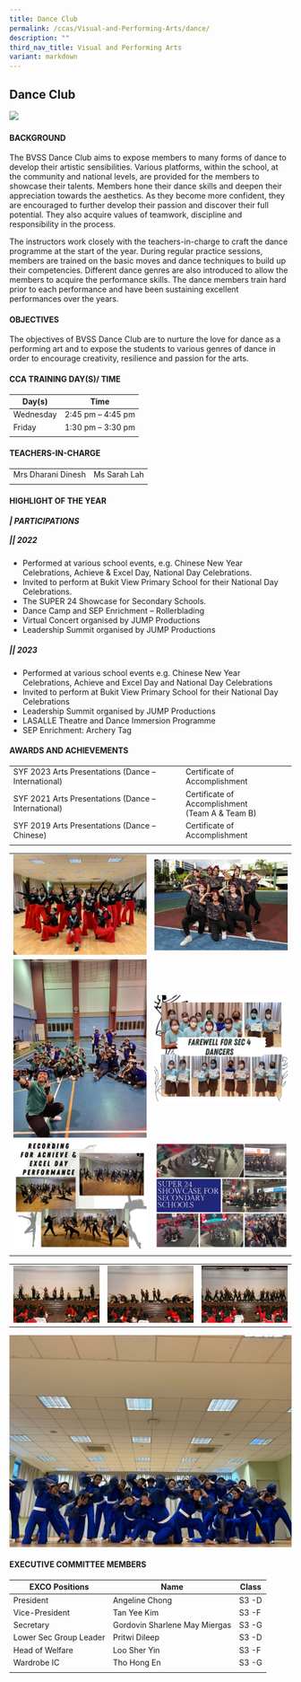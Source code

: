 ```yaml
---
title: Dance Club
permalink: /ccas/Visual-and-Performing-Arts/dance/
description: ""
third_nav_title: Visual and Performing Arts
variant: markdown
---
```

## **Dance Club**

![](/images/CCA%20Page/Group%20Photo/dance%20club%20_formal.jpg)

#### BACKGROUND

The BVSS Dance Club aims to expose members to many forms of dance to develop their artistic sensibilities. Various platforms, within the school, at the community and national levels, are provided for the members to showcase their talents. Members hone their dance skills and deepen their appreciation towards the aesthetics. As they become more confident, they are encouraged to further develop their passion and discover their full potential. They also acquire values of teamwork, discipline and responsibility in the process.  
  
The instructors work closely with the teachers-in-charge to craft the dance programme at the start of the year. During regular practice sessions, members are trained on the basic moves and dance techniques to build up their competencies. Different dance genres are also introduced to allow the members to acquire the performance skills. The dance members train hard prior to each performance and have been sustaining excellent performances over the years.  
  
#### OBJECTIVES

The objectives of BVSS Dance Club are to nurture the love for dance as a performing art and to expose the students to various genres of dance in order to encourage creativity, resilience and passion for the arts.

#### CCA TRAINING DAY(S)/ TIME

|  Day(s) | Time  |
|---|---|
| Wednesday  | 2:45 pm –  4:45 pm  |
| Friday  |  1:30 pm – 3:30 pm |
|   |   |

#### TEACHERS-IN-CHARGE

|   |   |
|---|---|
| Mrs Dharani Dinesh  | Ms Sarah Lah  | 
|   |   |

#### HIGHLIGHT OF THE YEAR <br>
##### | **PARTICIPATIONS**<br><br> **||** 2022

 *   Performed at various school events, e.g. Chinese New Year Celebrations, Achieve &amp; Excel Day, National Day Celebrations.
 *   Invited to perform at Bukit View Primary School for their National Day Celebrations.
 *   The SUPER 24 Showcase for Secondary Schools.
 *   Dance Camp and SEP Enrichment – Rollerblading
 *   Virtual Concert organised by JUMP Productions 
 *   Leadership Summit organised by JUMP Productions

##### **||** 2023

 *   Performed at various school events e.g. Chinese New Year Celebrations, Achieve and Excel Day and National Day Celebrations
 *   Invited to perform at Bukit View Primary School for their National Day Celebrations
 *   Leadership Summit organised by JUMP Productions
 *   LASALLE Theatre and Dance Immersion Programme
 *   SEP Enrichment: Archery Tag



#### AWARDS AND ACHIEVEMENTS

|   |   |
|---|---|
| SYF 2023 Arts Presentations (Dance – International)  | Certificate of Accomplishment |
| SYF 2021 Arts Presentations (Dance – International)  | Certificate of Accomplishment  <br>(Team A &amp; Team B)  |
|  SYF 2019 Arts Presentations (Dance – Chinese) | Certificate of Accomplishment  |
|   |   |  |


|   |   |
|---|---|
|![](/images/CCA%20Page/Visual%20and%20Performing%20Arts/Dance%20Club/whatsapp%20image%202023-04-28%20at%201.jpeg)|![](/images/CCA%20Page/Visual%20and%20Performing%20Arts/Dance%20Club/bvss_23_%20(11).jpg)|
|![](/images/CCA%20Page/Visual%20and%20Performing%20Arts/Dance%20Club/whatsapp%20image%202023-04-28-.jpeg)|![](/images/dance5.png)|
![](/images/dance6.png)|![](/images/dance7.png)|
|   |   |  |

|   |   |   |
|---|---|---|
|![](/images/CCA%20Page/Visual%20and%20Performing%20Arts/Dance%20Club/img_8103-2.jpg)|![](/images/CCA%20Page/Visual%20and%20Performing%20Arts/Dance%20Club/img_8119-2.jpg)|![](/images/CCA%20Page/Visual%20and%20Performing%20Arts/Dance%20Club/img_8125-2.jpg)

![](/images/CCA%20Page/Visual%20and%20Performing%20Arts/Dance%20Club/whatsapp%20image%202023-04-28.jpeg)


#### EXECUTIVE COMMITTEE MEMBERS

|  EXCO Positions | Name  |  Class |
|---|---|---|
| President  | Angeline Chong | S3 -D  |
|  Vice-President | Tan Yee Kim | S3 -F  |
|  Secretary | Gordovin Sharlene May Miergas  | S3 -G  |
|  Lower Sec Group Leader | Pritwi Dileep | S3 -D  |
| Head of Welfare  | Loo Sher Yin   | S3 -F  |
| Wardrobe IC  | Tho Hong En | S3 -G  |
|   |   |   |